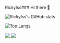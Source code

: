 Rickylss### Hi there 👋

<!--
**Rickylss/Rickylss** is a ✨ _special_ ✨ repository because its `README.md` (this file) appears on your GitHub profile.

Here are some ideas to get you started:

- 🔭 I’m currently working on ...
- 🌱 I’m currently learning ...
- 👯 I’m looking to collaborate on ...
- 🤔 I’m looking for help with ...
- 💬 Ask me about ...
- 📫 How to reach me: ...
- 😄 Pronouns: ...
- ⚡ Fun fact: ...
-->

![Rickylss's GitHub stats](https://github-readme-stats.vercel.app/api?username=Rickylss&show_icons=true&theme=radical)

[![Top Langs](https://github-readme-stats.vercel.app/api/top-langs/?username=Rickylss&layout=compact&theme=radical)](https://github.com/Rickylss/github-readme-stats)

<a href="https://github.com/Rickylss/github-readme-stats">
  <img align="center" src="https://github-readme-stats.vercel.app/api/pin/?username=Rickylss&repo=github-readme-stats&show_icons=true&theme=radical" />
</a>
<a href="https://github.com/Rickylss/convoychat">
  <img align="center" src="https://github-readme-stats.vercel.app/api/pin/?username=Rickylss&repo=convoychat&show_icons=true&theme=radical" />
</a>
